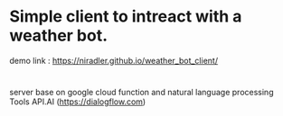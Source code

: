 # Simple client to intreact with a weather bot. 
demo link : https://niradler.github.io/weather_bot_client/
#
server base on google cloud function and natural language processing Tools API.AI (https://dialogflow.com)
